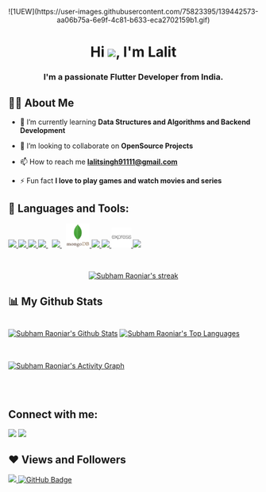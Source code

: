 <!-- <a href="#"><img width="100%" height="auto" src="https://i.imgur.com/iXuL1HG.png" height="175px"/></a>
 -->
 

<p align="center">
 ![1UEW](https://user-images.githubusercontent.com/75823395/139442573-aa06b75a-6e9f-4c81-b633-eca2702159b1.gif)

</p>

<h1 align="center">Hi <img src="https://raw.githubusercontent.com/MartinHeinz/MartinHeinz/master/wave.gif" width="30px">, I'm Lalit</h1>

<h3 align="center">I'm a passionate Flutter Developer from India.</h3>


## 🙋‍♂️ About Me

<!-- - 🔭 I’m currently working on **[Covid-19 Tracker](https://covid-19-tracker-e4bda.web.app/)** -->

- 🌱 I’m currently learning **Data Structures and Algorithms and Backend Development**

- 👯 I’m looking to collaborate on **OpenSource Projects**

<!-- - 👨‍💻 All of my projects are available at **[My Portfolio](https://subhamraoniar.com)** -->

- 📫 How to reach me **lalitsingh91111@gmail.com**

- ⚡ Fun fact **I love to play games and watch movies and series**

## 🚀 Languages and Tools:

<p align="left">
  <a href="https://flutter.dev/" target="_blank"> <img src="https://img.icons8.com/fluency/48/000000/flutter.png" />
  </a>
  <a href="https://developer.mozilla.org/en-US/docs/Web/JavaScript" target="_blank"> <img
      src="https://img.icons8.com/color/48/000000/javascript.png" /> </a>
  <a href="https://www.python.org" target="_blank"> <img src="https://img.icons8.com/color/48/000000/python.png" /> </a>
  <a style="padding-right:8px;" href="https://nodejs.org" target="_blank"> <img
      src="https://img.icons8.com/color/48/000000/nodejs.png" /> </a>
  <a style="padding-right:8px;" href="https://www.mysql.com/" target="_blank"> <img
      src="https://img.icons8.com/fluent/50/000000/mysql-logo.png" /> </a>
  <a href="https://www.mongodb.com/" target="_blank"> <img
      src="https://raw.githubusercontent.com/devicons/devicon/master/icons/mongodb/mongodb-original-wordmark.svg"
      alt="mongodb" width="48" height="48" /> </a>
  <a href="https://firebase.google.com/" target="_blank"> <img
      src="https://img.icons8.com/color/48/000000/firebase.png" /> </a>
  <a href="https://git-scm.com/" target="_blank"> <img src="https://img.icons8.com/color/48/000000/git.png" /> </a>
  <a href="https://expressjs.com" target="_blank"> <img
      src="https://raw.githubusercontent.com/devicons/devicon/master/icons/express/express-original-wordmark.svg"
      alt="express" width="40" height="40" /> </a>
  <a href="https://www.cplusplus.com/doc/tutorial/" target="_blank"><img src="https://img.icons8.com/color/48/000000/c-plus-plus-logo.png"/></a>
</p>

<!-- [![React Badge](https://img.shields.io/badge/-React-61DBFB?style=for-the-badge&labelColor=black&logo=react&logoColor=61DBFB)](#)  [![Javascript Badge](https://img.shields.io/badge/-Javascript-F0DB4F?style=for-the-badge&labelColor=black&logo=javascript&logoColor=F0DB4F)](#) [![Typescript Badge](https://img.shields.io/badge/-Typescript-007acc?style=for-the-badge&labelColor=black&logo=typescript&logoColor=007acc)](#) [![Nodejs Badge](https://img.shields.io/badge/-Nodejs-3C873A?style=for-the-badge&labelColor=black&logo=node.js&logoColor=3C873A)](#) [![GraphQL Badge](https://img.shields.io/badge/-GraphQl-e535ab?style=for-the-badge&labelColor=black&logo=node.js&logoColor=e535ab)](#) -->
<br/>

<p align="center">
    <a href="https://github.com/lalit-commits/github-readme-streak-stats">
        <img title="🔥 Get streak stats for your profile at git.io/streak-stats" alt="Subham Raoniar's streak" src="https://github-readme-streak-stats.herokuapp.com/?user=lalit-commits&theme=black-ice&hide_border=true&stroke=0000&background=060A0CD0"/>
    </a>
</p>

## 📊 My Github Stats

  <br/>
    <a href="https://github.com/lalit-commits/github-readme-stats"><img alt="Subham Raoniar's Github Stats" src="https://github-readme-stats.vercel.app/api?username=lalit-commits&show_icons=true&count_private=true&theme=react&hide_border=true&bg_color=0D1117" /></a>
  <a href="https://github.com/lalit-commits/github-readme-stats"><img alt="Subham Raoniar's Top Languages" src="https://github-readme-stats.vercel.app/api/top-langs/?username=lalit-commits&langs_count=8&count_private=true&layout=compact&theme=react&hide_border=true&bg_color=0D1117" /></a>
  <br/>
  

<br/>
<br/>

<a href="https://github.com/lalit-commits/github-readme-activity-graph"><img alt="Subham Raoniar's Activity Graph" src="https://activity-graph.herokuapp.com/graph?username=lalit-commits&bg_color=0D1117&color=5BCDEC&line=5BCDEC&point=FFFFFF&hide_border=true" /></a>

<br/>
<br/>

## Connect with me:
<p align="left">

<a href = "https://www.linkedin.com/in/lalit-singh-60990a1bb/"><img src="https://img.icons8.com/fluent/48/000000/linkedin.png"/></a>
<a href = "https://twitter.com/lit__lalit"><img src="https://img.icons8.com/fluent/48/000000/twitter.png"/></a>
</p>

## ❤ Views and Followers
<a href="https://github.com/Meghna-DAS/github-profile-views-counter">
    <img src="https://komarev.com/ghpvc/?username=lalit-commits">
</a>
<a href="https://github.com/lalit-commits?tab=followers"><img src="https://img.shields.io/github/followers/lalit-commits?label=Followers&style=social" alt="GitHub Badge"></a>
